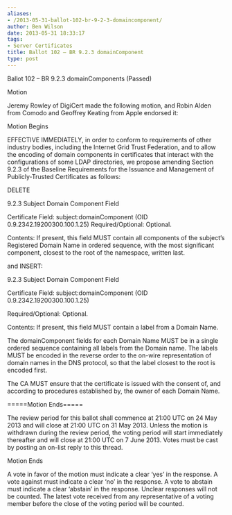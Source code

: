 ```yaml
---
aliases:
- /2013-05-31-ballot-102-br-9-2-3-domaincomponent/
author: Ben Wilson
date: 2013-05-31 18:33:17
tags:
- Server Certificates
title: Ballot 102 – BR 9.2.3 domainComponent
type: post
---
```


Ballot 102 – BR 9.2.3 domainComponents (Passed)

Motion

Jeremy Rowley of DigiCert made the following motion, and Robin Alden from Comodo and Geoffrey Keating from Apple endorsed it:

Motion Begins

EFFECTIVE IMMEDIATELY, in order to conform to requirements of other industry bodies, including the Internet Grid Trust Federation, and to allow the encoding of domain components in certificates that interact with the configurations of some LDAP directories, we propose amending Section 9.2.3 of the Baseline Requirements for the Issuance and Management of Publicly-Trusted Certificates as follows:

DELETE

9.2.3 Subject Domain Component Field

Certificate Field: subject:domainComponent (OID 0.9.2342.19200300.100.1.25) Required/Optional: Optional.

Contents: If present, this field MUST contain all components of the subject’s Registered Domain Name in ordered sequence, with the most significant component, closest to the root of the namespace, written last.

and INSERT:

9.2.3 Subject Domain Component Field

Certificate Field: subject:domainComponent (OID 0.9.2342.19200300.100.1.25)

Required/Optional: Optional.

Contents: If present, this field MUST contain a label from a Domain Name.

The domainComponent fields for each Domain Name MUST be in a single ordered sequence containing all labels from the Domain name. The labels MUST be encoded in the reverse order to the on-wire representation of domain names in the DNS protocol, so that the label closest to the root is encoded first.

The CA MUST ensure that the certificate is issued with the consent of, and according to procedures established by, the owner of each Domain Name.

=====Motion Ends=====

The review period for this ballot shall commence at 21:00 UTC on 24 May 2013 and will close at 21:00 UTC on 31 May 2013. Unless the motion is withdrawn during the review period, the voting period will start immediately thereafter and will close at 21:00 UTC on 7 June 2013. Votes must be cast by posting an on-list reply to this thread.

Motion Ends

A vote in favor of the motion must indicate a clear ‘yes’ in the response. A vote against must indicate a clear ‘no’ in the response. A vote to abstain must indicate a clear ‘abstain’ in the response. Unclear responses will not be counted. The latest vote received from any representative of a voting member before the close of the voting period will be counted.